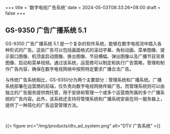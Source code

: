 +++
title = '数字电视广告系统'
date = 2024-05-03T08:33:26+08:00
draft = false
+++

## GS-9350 广告广播系统 5.1

GS-9350 广告广播系统 5.1 是一个复杂的软件系统，能够在数字电视流中插入各种形式的广告。这些广告可以包括画面格式的滚动字幕、角标动画、菜单图像、提示窗口图像、机顶盒启动图像、换台图像、节目横幅、弹出图像以及广播节目背景图像、启动和菜单视频。通过该系统，运营商可以制定和执行广告策略，管理和制作广告内容，确保在数字电视网络中按照特定要求广播合法广告。

与传统广告系统相比，GS-9350分为两个主要部分：管理系统和广播系统。广播系统部署在运营商的前端，仅负责向数字电视网络传输广告。而管理系统则可以由独立的广告服务提供商托管，用于安排和管理一个或多个运营商所属的多个广播系统的广告内容。此外，该系统还支持将管理系统和广播系统安装在同一服务器上，提供了一种简化的广告运营管理方法。

<br>

{{< figure src="/img/products/dtv_ad_system.png" alt="DTV 广告系统" >}}

<br>




